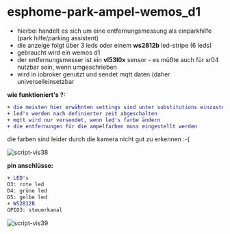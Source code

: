 # esphome-park-ampel-wemos_d1

- hierbei handelt es sich um eine entfernungsmessung als einparkhilfe (park hilfe/parking assistent)
- die anzeige folgt über 3 leds oder einem **ws2812b** led-stripe (6 leds)
- gebraucht wird ein wemos d1
- der entfernungsmesser ist ein **vl53l0x** sensor - es müßte auch für sr04 nutzbar sein, wenn umgeschrieben
- wird in iobroker genutzt und sendet mqtt daten (daher universelleinsetzbar

**wie funktioniert's ?:**
```diff
+ die meisten hier erwähnten settings sind unter substitutions einzustellen
+ led's werden nach definierter zeit abgeschalten
+ mqtt wird nur versendet, wenn led's farbe ändern
+ die entfernungen für die ampelfarben muss eingestellt werden
```
die farben sind leider durch die kamera nicht gut zu erkennen :-(

![script-vis38](https://user-images.githubusercontent.com/18462890/230928555-8c46efa4-f9e0-46fa-9033-b080795d0e93.gif)

**pin anschlüsse:**
```diff
+ LED's
D3: rote led
D4: grüne led
D5: gelbe led
+ WS2812B
GPIO3: steuerkanal
```

![script-vis39](https://user-images.githubusercontent.com/18462890/230932335-558915be-6298-4a04-b3b3-6d22b3f7b133.gif)
